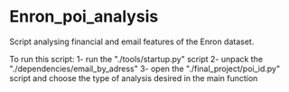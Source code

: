 # Enron_poi_analysis
Script analysing financial and email features of the Enron dataset.

To run this script:
1- run the "./tools/startup.py" script
2- unpack the "./dependencies/email_by_adress"
3- open the "./final_project/poi_id.py" script and choose the type of analysis desired in the main function
